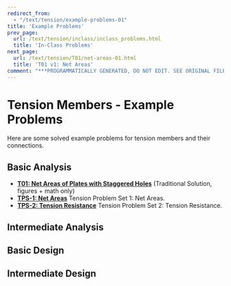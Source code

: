 ```yaml
---
redirect_from:
  - "/text/tension/example-problems-01"
title: 'Example Problems'
prev_page:
  url: /text/tension/inclass/inclass_problems.html
  title: 'In-Class Problems'
next_page:
  url: /text/tension/T01/net-areas-01.html
  title: 'T01 v1: Net Areas'
comment: "***PROGRAMMATICALLY GENERATED, DO NOT EDIT. SEE ORIGINAL FILES IN /content***"
---
```

# Tension Members - Example Problems

Here are some solved example problems for tension members
and their connections.

## Basic Analysis

* **[T01: Net Areas of Plates with Staggered Holes](T01/net-areas-01)**  (Traditional Solution, figures + math only)
* **[TPS-1: Net Areas](TPS-1-net-areas.pdf)** Tension Problem Set 1: Net Areas.
* **[TPS-2: Tension Resistance](TPS-2-tension-resistance.pdf)** Tension Problem Set 2: Tension Resistance.

## Intermediate Analysis

## Basic Design

## Intermediate Design
